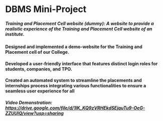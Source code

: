 # DBMS Mini-Project
##### Training and Placement Cell website (dummy): A website to provide a realistic experience of the Training and Placement Cell website of an institute. 
#### Designed and implemented a demo-website for the Training and Placement cell of our College.
#### Developed a user-friendly interface that features distinct login roles for students, companies, and TPO.
#### Created an automated system to streamline the placements and internships process integrating various functionalities to ensure a seamless user experience for all
##### Video Demonstration: https://drive.google.com/file/d/1IK_KQ9zVRHEkdSEjquTu9-OeG-ZZUUlQ/view?usp=sharing
